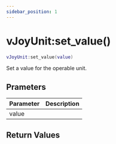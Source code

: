 ```yaml
---
sidebar_position: 1
---
```


# vJoyUnit:set_value()
```lua
vJoyUnit:set_value(value)
```
Set a value for the operable unit.


## Prameters
|Parameter|Description|
|-|-|
|value||


## Return Values
